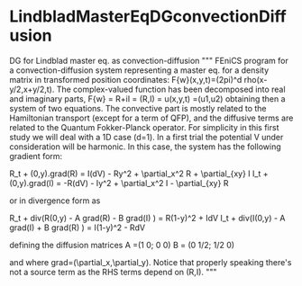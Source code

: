 # LindbladMasterEqDGconvectionDiffusion
DG for Lindblad master eq. as convection-diffusion
"""
FEniCS program for a convection-diffusion system representing a master eq.
for a density matrix in transformed position coordinates:
F{w}(x,y,t)=(2pi)^d rho(x-y/2,x+y/2,t). 
The complex-valued function has been decomposed into real and imaginary
parts, 
F{w} = R+iI = (R,I) = u(x,y,t) =(u1,u2)
obtaining then a system of two equations. The convective part
is mostly related to the Hamiltonian transport (except for a term of QFP),
and the diffusive terms are related to the Quantum Fokker-Planck operator.
For simplicity in this first study we will deal with a 1D case (d=1).
In a first trial the potential V under consideration will be harmonic. 
In this case, the system has the following gradient form:

 R_t + (0,y).grad(R) =  I(dV) - Ry^2 + \partial_x^2 R + \partial_{xy} I
 I_t + (0,y).grad(I) = -R(dV) - Iy^2 + \partial_x^2 I - \partial_{xy} R

or in divergence form as
 
 R_t + div(R(0,y) - A grad(R) - B grad(I) ) = R(1-y)^2 + IdV
 I_t + div(I(0,y) - A grad(I) + B grad(R) ) = I(1-y)^2 - RdV

defining the diffusion matrices
A =(1 0; 0 0)
B = (0  1/2; 1/2 0)

and where grad=(\partial_x,\partial_y). 
Notice that properly speaking there's not a source term as the RHS terms depend on (R,I).
"""
